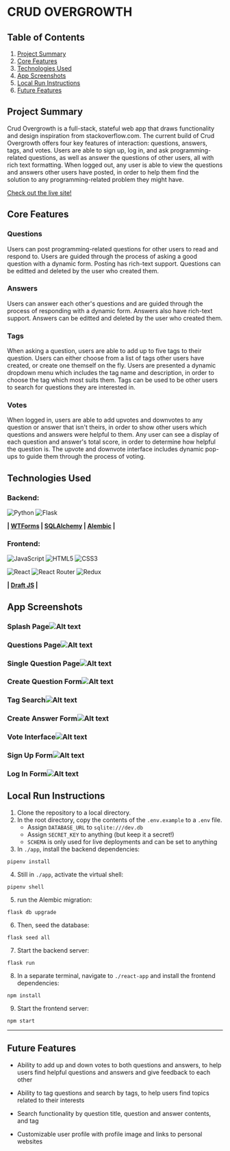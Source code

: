 # CRUD OVERGROWTH

## Table of Contents
1. [Project Summary](#project-summary)
2. [Core Features](#core-features)
3. [Technologies Used](#technologies-used)
4. [App Screenshots](#app-screenshots)
5. [Local Run Instructions](#local-run-instructions)
6. [Future Features](#future-features)

## Project Summary

Crud Overgrowth is a full-stack, stateful web app that draws functionality and design inspiration from stackoverflow.com. The current build of Crud Overgrowth offers four key features of interaction: questions, answers, tags, and votes. Users are able to sign up, log in, and ask programming-related questions, as well as answer the questions of other users, all with rich text formatting. When logged out, any user is able to view the questions and answers other users have posted, in order to help them find the solution to any programming-related problem they might have.

[Check out the live site!](https://crud-overgrowth.onrender.com)

## Core Features

### Questions

Users can post programming-related questions for other users to read and respond to. Users are guided through the process of asking a good question with a dynamic form. Posting has rich-text support. Questions can be editted and deleted by the user who created them.

### Answers

Users can answer each other's questions and are guided through the process of responding with a dynamic form. Answers also have rich-text support. Answers can be editted and deleted by the user who created them.

### Tags

When asking a question, users are able to add up to five tags to their question. Users can either choose from a list of tags other users have created, or create one themself on the fly. Users are presented a dynamic dropdown menu which includes the tag name and description, in order to choose the tag which most suits them. Tags can be used to be other users to search for questions they are interested in.

### Votes

When logged in, users are able to add upvotes and downvotes to any question or answer that isn't theirs, in order to show other users which questions and answers were helpful to them. Any user can see a display of each question and answer's total score, in order to determine how helpful the question is. The upvote and downvote interface includes dynamic pop-ups to guide them through the process of voting.

## **Technologies Used**

### Backend:
![Python](https://img.shields.io/badge/python-3670A0?style=for-the-badge&logo=python&logoColor=ffdd54)
![Flask](https://img.shields.io/badge/flask-%23000.svg?style=for-the-badge&logo=flask&logoColor=white)

**| [WTForms](https://wtforms.readthedocs.io/en/3.0.x/) | [SQLAlchemy](https://www.sqlalchemy.org/) | [Alembic](https://alembic.sqlalchemy.org/en/latest/) |**

### Frontend:
![JavaScript](https://img.shields.io/badge/javascript-%23323330.svg?style=for-the-badge&logo=javascript&logoColor=%23F7DF1E)
![HTML5](https://img.shields.io/badge/html5-%23E34F26.svg?style=for-the-badge&logo=html5&logoColor=white)
![CSS3](https://img.shields.io/badge/css3-%231572B6.svg?style=for-the-badge&logo=css3&logoColor=white)

![React](https://img.shields.io/badge/react-%2320232a.svg?style=for-the-badge&logo=react&logoColor=%2361DAFB)
![React Router](https://img.shields.io/badge/React_Router-CA4245?style=for-the-badge&logo=react-router&logoColor=white)
![Redux](https://img.shields.io/badge/redux-%23593d88.svg?style=for-the-badge&logo=redux&logoColor=white)

**| [Draft JS](https://www.npmjs.com/package/draft-js) |**

## App Screenshots

### Splash Page![Alt text](screenshots/Screen%20Shot%202022-12-02%20at%202.12.05%20PM.png)

### Questions Page![Alt text](screenshots/Screen%20Shot%202022-12-02%20at%202.12.27%20PM.png)

### Single Question Page![Alt text](screenshots/Screen%20Shot%202022-12-02%20at%202.12.43%20PM.png)

### Create Question Form![Alt text](screenshots/Screen%20Shot%202022-12-02%20at%202.13.57%20PM.png)

### Tag Search![Alt text](screenshots/Screen%20Shot%202023-01-04%20at%2012.59.33%20PM.png)

### Create Answer Form![Alt text](screenshots/Screen%20Shot%202022-12-02%20at%202.15.30%20PM.png)

### Vote Interface![Alt text](screenshots/Screen%20Shot%202023-01-04%20at%201.02.46%20PM.png)

### Sign Up Form![Alt text](screenshots/Screen%20Shot%202022-12-02%20at%202.15.54%20PM.png)

### Log In Form![Alt text](screenshots/Screen%20Shot%202022-12-02%20at%202.16.04%20PM.png)

## Local Run Instructions
1. Clone the repository to a local directory.
2. In the root directory, copy the contents of the `.env.example` to a `.env` file.
    - Assign `DATABASE_URL` to `sqlite:///dev.db`
    - Assign `SECRET_KEY` to anything (but keep it a secret!)
    - `SCHEMA` is only used for live deployments and can be set to anything
3. In `./app`, install the backend dependencies:
```
pipenv install

```
4. Still in `./app`, activate the virtual shell:

```
pipenv shell
```

5. run the Alembic migration:
```
flask db upgrade
```
6. Then, seed the database:
```
flask seed all
```
7. Start the backend server:
```
flask run
```
8. In a separate terminal, navigate to `./react-app` and install the frontend dependencies:
```
npm install
```
9. Start the frontend server:
```
npm start
```
---

## Future Features

* Ability to add up and down votes to both questions and answers, to help users find helpful questions and answers and give feedback to each other

* Ability to tag questions and search by tags, to help users find topics related to their interests

* Search functionality by question title, question and answer contents, and tag

* Customizable user profile with profile image and links to personal websites
